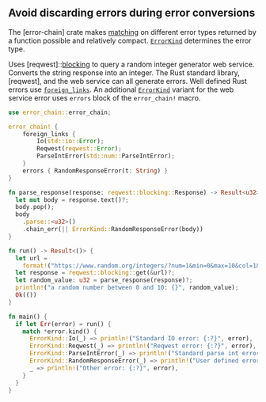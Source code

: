 ## Avoid discarding errors during error conversions


The  [error-chain] crate makes [matching] on different error types returned by
a function possible and relatively compact. [`ErrorKind`] determines the error
type.

Uses [reqwest]::[blocking] to query a random integer generator web service.  Converts
the string response into an integer. The Rust standard library,
[reqwest], and the web service can all generate errors. Well defined Rust errors
use [`foreign_links`]. An additional [`ErrorKind`] variant for the web service
error uses `errors` block of the `error_chain!` macro.

```rust
use error_chain::error_chain;

error_chain! {
    foreign_links {
        Io(std::io::Error);
        Reqwest(reqwest::Error);
        ParseIntError(std::num::ParseIntError);
    }
    errors { RandomResponseError(t: String) }
}

fn parse_response(response: reqwest::blocking::Response) -> Result<u32> {
  let mut body = response.text()?;
  body.pop();
  body
    .parse::<u32>()
    .chain_err(|| ErrorKind::RandomResponseError(body))
}

fn run() -> Result<()> {
  let url =
    format!("https://www.random.org/integers/?num=1&min=0&max=10&col=1&base=10&format=plain");
  let response = reqwest::blocking::get(&url)?;
  let random_value: u32 = parse_response(response)?;
  println!("a random number between 0 and 10: {}", random_value);
  Ok(())
}

fn main() {
  if let Err(error) = run() {
    match *error.kind() {
      ErrorKind::Io(_) => println!("Standard IO error: {:?}", error),
      ErrorKind::Reqwest(_) => println!("Reqwest error: {:?}", error),
      ErrorKind::ParseIntError(_) => println!("Standard parse int error: {:?}", error),
      ErrorKind::RandomResponseError(_) => println!("User defined error: {:?}", error),
      _ => println!("Other error: {:?}", error),
    }
  }
}
```

[`ErrorKind`]: https://docs.rs/error-chain/*/error_chain/example_generated/enum.ErrorKind.html
[`foreign_links`]: https://docs.rs/error-chain/*/error_chain/#foreign-links
[blocking]: https://docs.rs/reqwest/*/reqwest/blocking/index.html
[Matching]:https://docs.rs/error-chain/*/error_chain/#matching-errors
